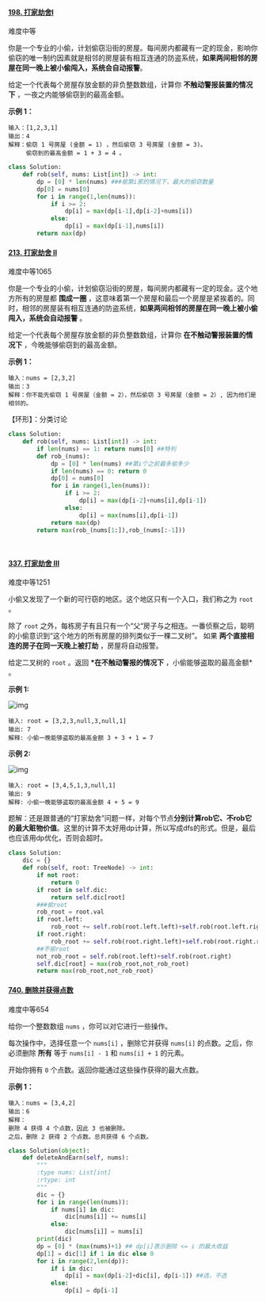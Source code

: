 #### [198. 打家劫舍I](https://leetcode.cn/problems/house-robber/)

难度中等

你是一个专业的小偷，计划偷窃沿街的房屋。每间房内都藏有一定的现金，影响你偷窃的唯一制约因素就是相邻的房屋装有相互连通的防盗系统，**如果两间相邻的房屋在同一晚上被小偷闯入，系统会自动报警**。

给定一个代表每个房屋存放金额的非负整数数组，计算你 **不触动警报装置的情况下** ，一夜之内能够偷窃到的最高金额。

**示例 1：**

```
输入：[1,2,3,1]
输出：4
解释：偷窃 1 号房屋 (金额 = 1) ，然后偷窃 3 号房屋 (金额 = 3)。
     偷窃到的最高金额 = 1 + 3 = 4 。
```

```python
class Solution:
    def rob(self, nums: List[int]) -> int:
        dp = [0] * len(nums) ###偷第i家的情况下，最大的偷窃数量
        dp[0] = nums[0]
        for i in range(1,len(nums)):
            if i >= 2:
                dp[i] = max(dp[i-1],dp[i-2]+nums[i])
            else:
                dp[i] = max(dp[i-1],nums[i])
        return max(dp)
```



#### [213. 打家劫舍 II](https://leetcode.cn/problems/house-robber-ii/)

难度中等1065

你是一个专业的小偷，计划偷窃沿街的房屋，每间房内都藏有一定的现金。这个地方所有的房屋都 **围成一圈** ，这意味着第一个房屋和最后一个房屋是紧挨着的。同时，相邻的房屋装有相互连通的防盗系统，**如果两间相邻的房屋在同一晚上被小偷闯入，系统会自动报警** 。

给定一个代表每个房屋存放金额的非负整数数组，计算你 **在不触动警报装置的情况下** ，今晚能够偷窃到的最高金额。

 

**示例 1：**

```
输入：nums = [2,3,2]
输出：3
解释：你不能先偷窃 1 号房屋（金额 = 2），然后偷窃 3 号房屋（金额 = 2）, 因为他们是相邻的。
```

【环形】：分类讨论

```python
class Solution:
    def rob(self, nums: List[int]) -> int:
        if len(nums) == 1: return nums[0] ##特判
        def rob_(nums):
            dp = [0] * len(nums) ##第i个之前最多偷多少
            if len(nums) == 0: return 0
            dp[0] = nums[0]
            for i in range(1,len(nums)):
                if i >= 2:
                    dp[i] = max(dp[i-2]+nums[i],dp[i-1])
                else:
                    dp[i] = max(nums[i],dp[i-1])
            return max(dp)
        return max(rob_(nums[1:]),rob_(nums[:-1]))

            
```



#### [337. 打家劫舍 III](https://leetcode-cn.com/problems/house-robber-iii/)

难度中等1251

小偷又发现了一个新的可行窃的地区。这个地区只有一个入口，我们称之为 `root` 。

除了 `root` 之外，每栋房子有且只有一个“父“房子与之相连。一番侦察之后，聪明的小偷意识到“这个地方的所有房屋的排列类似于一棵二叉树”。 如果 **两个直接相连的房子在同一天晚上被打劫** ，房屋将自动报警。

给定二叉树的 `root` 。返回 **\*在不触动警报的情况下** ，小偷能够盗取的最高金额* 。

 

**示例 1:**

![img](https://assets.leetcode.com/uploads/2021/03/10/rob1-tree.jpg)

```
输入: root = [3,2,3,null,3,null,1]
输出: 7 
解释: 小偷一晚能够盗取的最高金额 3 + 3 + 1 = 7
```

**示例 2:**

![img](https://assets.leetcode.com/uploads/2021/03/10/rob2-tree.jpg)

```
输入: root = [3,4,5,1,3,null,1]
输出: 9
解释: 小偷一晚能够盗取的最高金额 4 + 5 = 9
```

题解：还是跟普通的“打家劫舍”问题一样，对每个节点**分别计算rob它、不rob它的最大赃物价值**。这里的计算不太好用dp计算，所以写成dfs的形式。但是，最后也应该用dp优化，否则会超时。

```python
class Solution:
    dic = {}
    def rob(self, root: TreeNode) -> int:
        if not root:
            return 0
        if root in self.dic:
            return self.dic[root]
        ###偷root
        rob_root = root.val
        if root.left:
            rob_root += self.rob(root.left.left)+self.rob(root.left.right)
        if root.right:
            rob_root += self.rob(root.right.left)+self.rob(root.right.right)
        ##不偷root
        not_rob_root = self.rob(root.left)+self.rob(root.right)
        self.dic[root] = max(rob_root,not_rob_root)
        return max(rob_root,not_rob_root)
```





#### [740. 删除并获得点数](https://leetcode.cn/problems/delete-and-earn/)

难度中等654

给你一个整数数组 `nums` ，你可以对它进行一些操作。

每次操作中，选择任意一个 `nums[i]` ，删除它并获得 `nums[i]` 的点数。之后，你必须删除 **所有** 等于 `nums[i] - 1` 和 `nums[i] + 1` 的元素。

开始你拥有 `0` 个点数。返回你能通过这些操作获得的最大点数。

 

**示例 1：**

```
输入：nums = [3,4,2]
输出：6
解释：
删除 4 获得 4 个点数，因此 3 也被删除。
之后，删除 2 获得 2 个点数。总共获得 6 个点数。
```

```python
class Solution(object):
    def deleteAndEarn(self, nums):
        """
        :type nums: List[int]
        :rtype: int
        """
        dic = {}
        for i in range(len(nums)):
            if nums[i] in dic:
                dic[nums[i]] += nums[i]
            else:
                dic[nums[i]] = nums[i]
        print(dic)
        dp = [0] * (max(nums)+1) ## dp[i]表示删除 <= i 的最大收益
        dp[1] = dic[1] if 1 in dic else 0
        for i in range(2,len(dp)):
            if i in dic:
                dp[i] = max(dp[i-2]+dic[i], dp[i-1]) ##选，不选
            else:
                dp[i] = dp[i-1]
```

